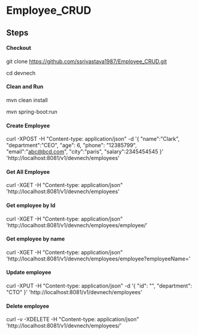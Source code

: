 # Employee_CRUD

## Steps
#### Checkout
git clone https://github.com/ssrivastava1987/Employee_CRUD.git

cd devnech

#### Clean and Run
mvn clean install

mvn spring-boot:run

#### Create Employee

curl -XPOST -H "Content-type: application/json" -d '{
	"name":"Clark",
	"department":"CEO",
	"age": 6,
	"phone": "12385799",
	"email":"abc@bcd.com",
	"city":"paris",
	"salary":2345454545
}' 'http://localhost:8081/v1/devnech/employees'

#### Get All Employee

curl -XGET -H "Content-type: application/json" 'http://localhost:8081/v1/devnech/employees'

#### Get employee by Id

curl -XGET -H "Content-type: application/json" 'http://localhost:8081/v1/devnech/employees/employee/<employeeId>'

#### Get employee by name
  
curl -XGET -H "Content-type: application/json" 'http://localhost:8081/v1/devnech/employees/employee?employeeName=<name>'
  
#### Update employee
  
curl -XPUT -H "Content-type: application/json" -d '{
  "id": "<employeeId>",
  "department": "CTO"
}' 'http://localhost:8081/v1/devnech/employees'
  
#### Delete employee
  
curl -v -XDELETE -H "Content-type: application/json" 'http://localhost:8081/v1/devnech/employees/<employeeId>'  


